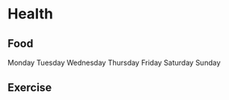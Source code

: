# Health

## Food

Monday
Tuesday 
Wednesday
Thursday
Friday
Saturday
Sunday

## Exercise












